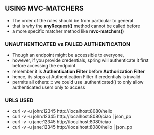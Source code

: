 ## USING MVC-MATCHERS
- The order of the rules should be from particular to general
- that is why the **anyRequest()** method cannot be called before
- a more specific matcher method like **mvc-matchers()**

### UNAUTHENTICATED vs FAILED AUTHENTICATION
- Though an endpoint might be accessible to everyone,
- however, if you provide credentials, spring will authenticate it first before accessing the endpoint
- remember it is **Authentication Filter** before **Authorization Filter** 
- hence, its stops at Authentication Filter if credentials is invalid
- permits all others:::: we could use .authenticated() to only allow authenticated users only to access


### URLS USED
- curl -v -u john:12345 http://localhost:8080/hello
- curl -v -u john:12345 http://localhost:8080/ciao | json_pp
- curl -v -u jane:12345 http://localhost:8080/ciao
- curl -v -u jane:12345 http://localhost:8080/hello | json_pp
